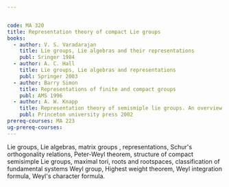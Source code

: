 ```yaml
---


code: MA 320
title: Representation theory of compact Lie groups
books:
  - author: V. S. Varadarajan
    title: Lie groups, Lie algebras and their representations
    publ: Sringer 1984
  - author: A. C. Hall
    title: Lie groups, Lie algebras and representations
    publ: Springer 2003
  - author: Barry Simon
    title: Representations of finite and compact groups
    publ: AMS 1996
  - author: A. W. Knapp
    title: Representation theory of semismiple lie groups. An overview based on examples
    publ: Princeton university press 2002
prereq-courses: MA 223
ug-prereq-courses: 
---
```




Lie groups, Lie algebras, matrix groups , representations, Schur's orthogonality relations, Peter-Weyl theorem, structure of compact semisimple Lie groups, maximal tori, roots and rootspaces, classification of fundamental systems Weyl group, Highest weight theorem, Weyl integration formula, Weyl's character formula.
